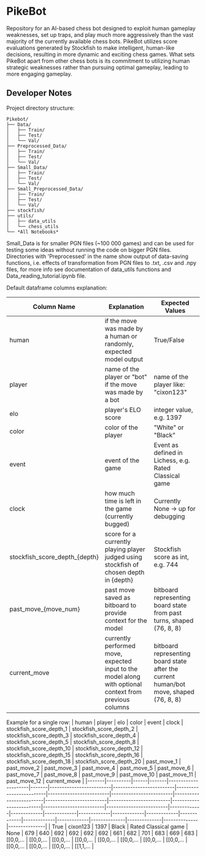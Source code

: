 # PikeBot
Repository for an AI-based chess bot designed to exploit human gameplay weaknesses, set up traps, and play much more aggressively than the vast majority of the currently available chess bots.
PikeBot utilizes score evaluations generated by Stockfish to make intelligent, human-like decisions, resulting in more dynamic and exciting chess games. 
What sets PikeBot apart from other chess bots is its commitment to utilizing human strategic weaknesses rather than pursuing optimal gameplay, leading to more engaging gameplay.

## Developer Notes
Project directory structure:
```
Pikebot/
├── Data/
│   ├── Train/
│   ├── Test/
│   └── Val/
├── Preprocessed_Data/
│   ├── Train/
│   ├── Test/
│   └── Val/
├── Small_Data/
│   ├── Train/
│   ├── Test/
│   └── Val/
├── Small_Preprocessed_Data/
│   ├── Train/
│   ├── Test/
│   └── Val/
├── stockfish/
├── utils/
│   ├── data_utils
│   └── chess_utils
└── *All Notebooks*
```
Small_Data is for smaller PGN files (~100 000 games) and can be used for testing some ideas without running the code on bigger PGN files. Directories with 'Preprocessed' in the name show output of data-saving functions, i.e. effects of transformation from PGN files to .txt, .csv and .npy files, for more info see documentation of data_utils functions and Data_reading_tutorial.ipynb file.

Default dataframe columns explanation:

| Column Name | Explanation | Expected Values |
| --------------- | --------------- | --------------- |
| human    | if the move was made by a human or randomly, expected model output   | True/False  |
| player    | name of the player or "bot" if the move was made by a bot    | name of the player like: "cixon123"    |
| elo    | player's ELO score   | integer value, e.g. 1397    |
| color    | color of the player    | "White" or "Black"   |
| event    | event of the game    |  Event as defined in Lichess, e.g. Rated Classical game   |
| clock    | how much time is left in the game (currently bugged)    | Currently None -> up for debugging    |
| stockfish_score_depth_{depth}    | score for a currently playing player judged using stockfish of chosen depth in {depth}    | Stockfish score as int, e.g. 744    |
| past_move_{move_num}    | past move saved as bitboard to provide context for the model    | bitboard representing board state from past turns, shaped (76, 8, 8)    |
| current_move    | currently performed move, expected input to the model along with optional context from previous columns    | bitboard representing board state after the current human/bot move, shaped (76, 8, 8)    |

Example for a single row:
| human | player   | elo  | color | event               | clock | stockfish_score_depth_1 | stockfish_score_depth_2 | stockfish_score_depth_3 | stockfish_score_depth_4 | stockfish_score_depth_5 | stockfish_score_depth_8 | stockfish_score_depth_10 | stockfish_score_depth_12 | stockfish_score_depth_15 | stockfish_score_depth_16 | stockfish_score_depth_18 | stockfish_score_depth_20 | past_move_1 | past_move_2 | past_move_3 | past_move_4 | past_move_5 | past_move_6 | past_move_7 | past_move_8 | past_move_9 | past_move_10 | past_move_11 | past_move_12 | current_move |
|-------|----------|------|-------|---------------------|-------|-------------------------|-------------------------|-------------------------|-------------------------|-------------------------|-------------------------|-------------------------|-------------------------|-------------------------|-------------------------|-------------------------|-------------|-------------|-------------|-------------|-------------|-------------|-------------|-------------|-------------|--------------|--------------|--------------|---------------|
| True  | cixon123 | 1397 | Black | Rated Classical game | None  | 679                     | 640                     | 692                     | 692                     | 692                     | 692                     | 661                     | 682                     | 701                     | 683                     | 669                     | 683          | [[0,0,...          | [[0,0,...          | [[0,0,...        | [[0,0,...        | [[0,0,...         | [[0,0,...         | [[0,0,...          | [[0,0,...       | [[0,0,...         | [[0,0,...       | [[0,0,...        |  [[1,1,...              |

